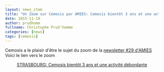 ```yaml
---
layout: news_item
title: "Un Zoom sur Cemosis par AMIES: Cemosis bientôt 3 ans et une activité débordante"
date: 2015-11-19
author: prudhomm
fullname: Christophe Prud'homme
categories: [news]
tags: [cemosis]
---
```


Cemosis a le plaisir d'être le sujet du zoom de la <a href="http://www.agence-maths-entreprises.fr/newsletter/newsletter1115.html">newsletter #29 d'AMIES</a>
Voici le lien vers le zoom

<center><a href="http://www.agence-maths-entreprises.fr/a/?q=fr/node/598">STRASBOURG: Cemosis bientôt 3 ans et une activité débordante</a></center>
